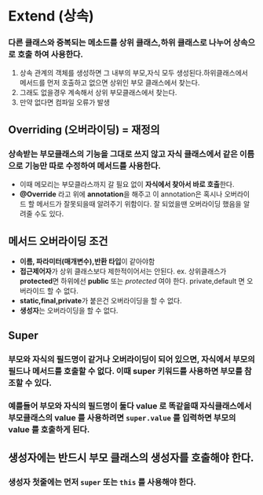 # Extend (상속)

### 다른 클래스와 중복되는 메소드를 상위 클래스,하위 클래스로 나누어 상속으로 호출 하여 사용한다.
1. 상속 관계의 객체를 생성하면 그 내부의 부모,자식 모두 생성된다.하위클래스에서 메서드를 먼저 호출하고 없으면 상위인 부모 클래스에서 찾는다.
2. 그래도 없을경우 계속해서 상위 부모클래스에서 찾는다.
3. 만약 없다면 컴파일 오류가 발생


## Overriding (오버라이딩) = 재정의
### 상속받는 부모클래스의 기능을 그대로 쓰지 않고 자식 클래스에서 같은 이름으로 기능만 따로 수정하여 메서드를 사용한다.
- 이때 메모리는 부모클라스까지 갈 필요 없이 **자식에서 찾아서 바로 호출**한다.
- **@Override** 라고 위에 **annotation**을 해주고 이 annotation은 혹시나 오버라이드 할 메서드가 잘못되을때 알려주기 위함이다. 잘 되었을땐 오버라이딩 했음을 알려줄 수도 있다.


## 메서드 오버라이딩 조건
- **이름, 파라미터(매개변수),반환 타입**이 같아야함
- **접근제어자**가 상위 클래스보다 제한적이어서는 안된다.
ex. 상위클래스가 **protected**면 하위에선 **public** 또는 *protected* 여야 한다.
private,default 면 오버라이드 할 수 없다.  
- **static,final,private**가 붙은건 오버라이딩을 할 수 없다.
- **생성자**는 오버라이딩을 할 수 없다.

## Super 
### 부모와 자식의 필드명이 같거나 오버라이딩이 되어 있으면, 자식에서 부모의 필드나 메서드를 호출할 수 없다. 이때 super 키워드를 사용하면 부모를 참조할 수 있다.
### 예를들어 부모와 자식의 필드명이 둘다 value 로 똑같을때 자식클래스에서 부모클래스의 value 를 사용하려면 `super.value` 를 입력하면 부모의 value 를 호출하게 된다.

## 생성자에는 반드시 부모 클래스의 생성자를 호출해야 한다.
### 생성자 첫줄에는 먼저 `super` 또는 `this` 를 사용해야 한다.


## 